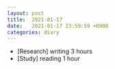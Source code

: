 ```yaml
---
layout: post
title:  2021-01-17
date:   2021-01-17 23:59:59 +0900
categories: diary
---
```


- [Research] writing 3 hours
- [Study] reading 1 hour
